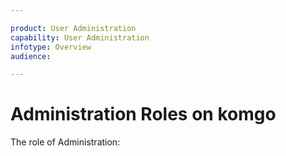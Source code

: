 ```yaml
---

product: User Administration
capability: User Administration
infotype: Overview
audience: 

---
```

# Administration Roles on komgo

The role of Administration:

